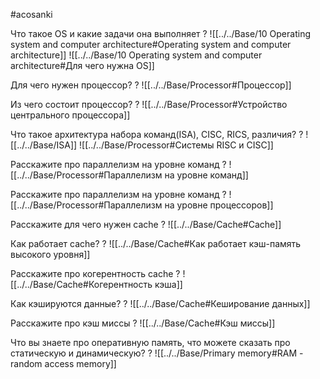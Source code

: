 #acosanki

Что такое OS и какие задачи она выполняет
?
![[../../Base/10 Operating system and computer architecture#Operating system and computer architecture]]
![[../../Base/10 Operating system and computer architecture#Для чего нужна OS]]

Для чего нужен процессор?
?
![[../../Base/Processor#Процессор]]
<!--SR:!2022-07-14,4,270-->

Из чего состоит процессор?
?
![[../../Base/Processor#Устройство центрального процессора]]

Что такое архитектура набора команд(ISA), CISC, RICS, различия?
?
![[../../Base/ISA]]
![[../../Base/Processor#Системы RISC и CISC]]

Расскажите про параллелизм на уровне команд
?
![[../../Base/Processor#Параллелизм на уровне команд]]

Расскажите про параллелизм на уровне команд
?
![[../../Base/Processor#Параллелизм на уровне процессоров]]
<!--SR:!2022-07-14,4,270-->

Расскажите для чего нужен cache
?
![[../../Base/Cache#Cache]]
<!--SR:!2022-07-14,4,270-->

Как работает cache?
?
![[../../Base/Cache#Как работает кэш-память высокого уровня]]
<!--SR:!2022-07-14,4,279-->

Расскажите про когерентность cache
?
![[../../Base/Cache#Когерентность кэша]]
<!--SR:!2022-07-14,4,270-->

Как кэшируются данные?
?
![[../../Base/Cache#Кеширование данных]]

Расскажите про кэш миссы
?
![[../../Base/Cache#Кэш миссы]]
<!--SR:!2022-07-14,4,270-->

Что вы знаете про оперативную память, что можете сказать про статическую и динамическую?
?
![[../../Base/Primary memory#RAM - random access memory]]
<!--SR:!2022-07-14,4,279-->